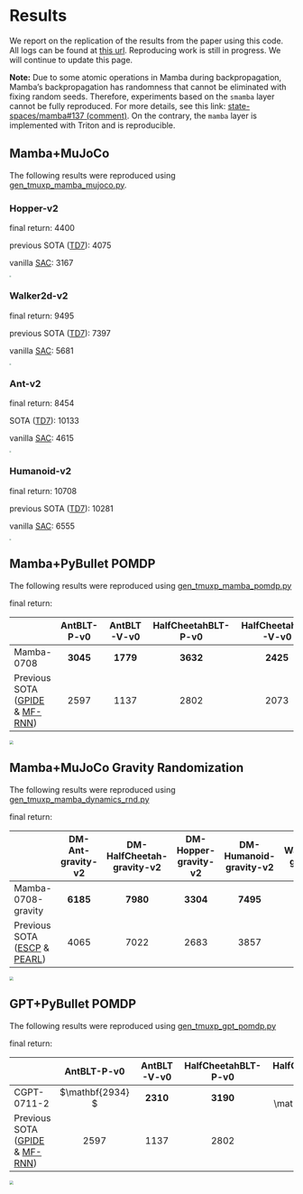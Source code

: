 # Results
We report on the replication of the results from the paper using this code. All logs can be found at [this url](https://box.nju.edu.cn/d/fe0603fd2bd5479eb8ee/). Reproducing work is still in progress. We will continue to update this page.

**Note:** Due to some atomic operations in Mamba during backpropagation, Mamba’s backpropagation has randomness that cannot be eliminated with fixing random seeds. Therefore, experiments based on the `smamba` layer cannot be fully reproduced. For more details, see this link: [state-spaces/mamba#137 (comment)](https://github.com/state-spaces/mamba/issues/137#issuecomment-1918483734). On the contrary, the `mamba` layer is implemented with Triton and is reproducible.


## Mamba+MuJoCo
The following results were reproduced using [gen_tmuxp_mamba_mujoco.py](gen_tmuxp_mamba_mujoco.py).

### Hopper-v2
final return: 4400

previous SOTA ([TD7](https://arxiv.org/abs/2306.02451)): 4075

vanilla [SAC](https://arxiv.org/abs/1801.01290): 3167

<img src="https://sky.luofm.site:13284/luofm/2024/07/07/668aaf49be50c.png" style="zoom:20%;" />

### Walker2d-v2
final return: 9495

previous SOTA ([TD7](https://arxiv.org/abs/2306.02451)): 7397

vanilla [SAC](https://arxiv.org/abs/1801.01290): 5681

<img src="https://sky.luofm.site:13284/luofm/2024/07/07/668aaf6bdb48b.png" style="zoom: 20%;" />

### Ant-v2

final return: 8454

SOTA ([TD7](https://arxiv.org/abs/2306.02451)): 10133

vanilla [SAC](https://arxiv.org/abs/1801.01290): 4615



<img src="https://sky.luofm.site:13284/luofm/2024/07/11/668f3ac1936fe.png" style="zoom: 20%;" />

### Humanoid-v2

final return: 10708

previous SOTA ([TD7](https://arxiv.org/abs/2306.02451)): 10281

vanilla [SAC](https://arxiv.org/abs/1801.01290): 6555



<img src="https://sky.luofm.site:13284/luofm/2024/07/11/668f7852a04e2.png" style="zoom: 20%;" />



## Mamba+PyBullet POMDP

The following results were reproduced using [gen_tmuxp_mamba_pomdp.py](gen_tmuxp_mamba_pomdp.py)

final return: 

|                                                                                  |   AntBLT-P-v0   |   AntBLT-V-v0   |HalfCheetahBLT-P-v0|HalfCheetahBLT-V-v0|HopperBLT-P-v0| HopperBLT-V-v0  |   WalkerBLT-P-v0   |WalkerBLT-V-v0|
|:---------------------------------------------------------------------------------|:---------------:|:---------------:|:-----------------:|:-----------------:|:------:|:---------------:|:------------------:|:------:|
| Mamba-0708                                                                       | $\mathbf{3045}$ | $\mathbf{1779}$ |  $\mathbf{3632}$  |  $\mathbf{2425}$  | $\mathbf{2663}$ |     $2513$      | $\mathbf{2499}$ | $\mathbf{2136}$ |
| Previous SOTA ([GPIDE](https://openreview.net/forum?id=pKnhUWqZTJ) & [MF-RNN](https://arxiv.org/abs/2110.05038)) |     $2597$      |     $1137$      |      $2802$       |      $2073$       | $2373$ | $\mathbf{2537}$ | $1502$ | $1701$ |

<img src="https://sky.luofm.site:13284/luofm/2024/07/08/668c03006f95b.png" style="zoom: 45%;" />


## Mamba+MuJoCo Gravity Randomization


The following results were reproduced using [gen_tmuxp_mamba_dynamics_rnd.py](gen_tmuxp_mamba_dynamics_rnd.py)

final return: 

|                                                                                                                            | DM-Ant-gravity-v2 |DM-HalfCheetah-gravity-v2|DM-Hopper-gravity-v2|DM-Humanoid-gravity-v2|DM-Walker2d-gravity-v2|
|:---------------------------------------------------------------------------------------------------------------------------|:-----------------:|:------:|:------------------:|:--------------------:|:--------------------:|
| Mamba-0708-gravity                                                                                                         |  $\mathbf{6185}$  | $\mathbf{7980}$ |  $\mathbf{3304}$   |   $\mathbf{7495}$    |   $\mathbf{5331}$    | 
| Previous SOTA ([ESCP](https://ojs.aaai.org/index.php/AAAI/article/view/20730) & [PEARL](https://arxiv.org/abs/1903.08254)) |      $4065$       | $7022$ |       $2683$       |        $3857$        |        $3242$        | 

<img src="https://sky.luofm.site:13284/luofm/2024/07/09/668cd7bc68acd.png" style="zoom: 45%;" />

## GPT+PyBullet POMDP

The following results were reproduced using [gen_tmuxp_gpt_pomdp.py](gen_tmuxp_gpt_pomdp.py)



final return: 

|                                                              |   AntBLT-P-v0   |   AntBLT-V-v0   | HalfCheetahBLT-P-v0 | HalfCheetahBLT-V-v0 | HopperBLT-P-v0  | HopperBLT-V-v0  | WalkerBLT-P-v0  | WalkerBLT-V-v0  |
| :----------------------------------------------------------- | :-------------: | :-------------: | :-----------------: | :-----------------: | :-------------: | :-------------: | :-------------: | :-------------: |
|CGPT-0711-2 | $\mathbf{2934} $ | $\mathbf{2310}$ | $\mathbf{3190}$ | $ \mathbf{3099}$ | $2297$ | $2431$ | $\mathbf{2000}$ | $1372$ |
| Previous SOTA ([GPIDE](https://openreview.net/forum?id=pKnhUWqZTJ) & [MF-RNN](https://arxiv.org/abs/2110.05038)) |     $2597$      |     $1137$      |       $2802$        |       $2073$        |     $\mathbf{2373}$     | $\mathbf{2537}$ |     $1502$      |     $\mathbf{1701}$     |





<img src="https://sky.luofm.site:13284/luofm/2024/07/12/6690847b0b647.png" style="zoom: 45%;" />
